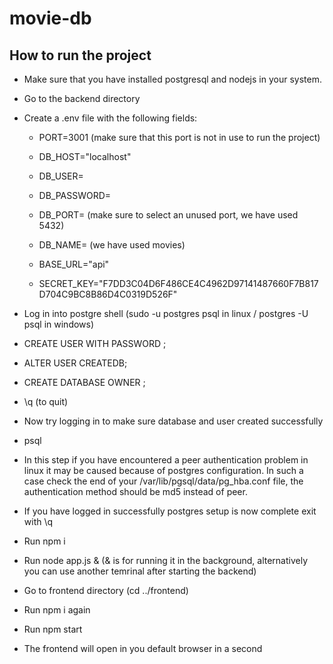 # movie-db

## How to run the project

- Make sure that you have installed postgresql and nodejs in your system.

- Go to the backend directory 

- Create a .env file with the following fields:

    - PORT=3001 (make sure that this port is not in use to run the project)

    - DB_HOST="localhost"

    - DB_USER=<your-choice-of-username-for-postgres>

    - DB_PASSWORD=<your-choice-of-password-for-postgres>

    - DB_PORT=<your-choice-of-port-for-postgres> (make sure to select an unused port, we have used 5432)

    - DB_NAME=<your-choice-of-database-name-for-postgres> (we have used movies)

    - BASE_URL="api"

    - SECRET_KEY="F7DD3C04D6F486CE4C4962D97141487660F7B817D704C9BC8B86D4C0319D526F"

- Log in into postgre shell (sudo -u postgres psql in linux / postgres -U psql in windows)

- CREATE USER <username-you-have-chosen-previously> WITH PASSWORD <password-you-have-chosen-previously>;

- ALTER USER <username-you-have-chosen-previously> CREATEDB;

- CREATE DATABASE <username-you-have-chosen-previously> OWNER <username-you-have-chosen-previously>;

- \q (to quit)

- Now try logging in to make sure database and user created successfully

- psql <username-you-have-chosen-previously> <username-you-have-chosen-previously>

- In this step if you have encountered a peer authentication problem in linux it may be caused because of postgres configuration.
In such a case check the end of your /var/lib/pgsql/data/pg_hba.conf file, the authentication method should be md5 instead of peer.

- If you have logged in successfully postgres setup is now complete exit with \q

- Run npm i

- Run node app.js & (& is for running it in the background, alternatively you can use another temrinal after starting the backend)

- Go to frontend directory (cd ../frontend)

- Run npm i again

- Run npm start

- The frontend will open in you default browser in a second
